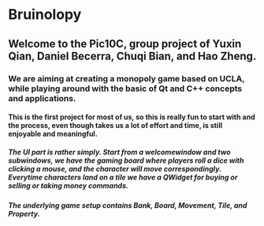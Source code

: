# Bruinolopy
## Welcome to the Pic10C, group project of Yuxin Qian, Daniel Becerra, Chuqi Bian, and Hao Zheng. 
### We are aiming at creating a monopoly game based on UCLA, while playing around with the basic of Qt and C++ concepts and applications. 
#### This is the first project for most of us, so this is really fun to start with and the process, even though takes us a lot of effort and time, is still enjoyable and meaningful.
##### The UI part is rather simply. Start from a welcomewindow and two subwindows, we have the gaming board where players roll a dice with clicking a mouse, and the character will move correspondingly. Everytime characters land on a tile we have a QWidget for buying or selling or taking money commands. 
##### The underlying game setup contains Bank, Board, Movement, Tile, and Property.
